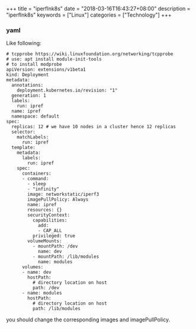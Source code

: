 +++
title = "iperfInk8s"
date = "2018-03-16T16:43:27+08:00"
description = "iperfInk8s"
keywords = ["Linux"]
categories = ["Technology"]
+++
### yaml
Like following:    

```
# tcpprobe https://wiki.linuxfoundation.org/networking/tcpprobe
# use: apt install module-init-tools
# to install modprobe
apiVersion: extensions/v1beta1
kind: Deployment
metadata:
  annotations:
    deployment.kubernetes.io/revision: "1"
  generation: 1
  labels:
    run: ipref
  name: ipref
  namespace: default
spec:
  replicas: 12 # we have 10 nodes in a cluster hence 12 replicas
  selector:
    matchLabels:
      run: ipref
  template:
    metadata:
      labels:
        run: ipref
    spec:
      containers:
      - command:
        - sleep
        - "infinity"
        image: networkstatic/iperf3
        imagePullPolicy: Always
        name: ipref
        resources: {}
        securityContext:
          capabilities:
            add:
            - CAP_ALL
          privileged: true
        volumeMounts:
          - mountPath: /dev
            name: dev
          - mountPath: /lib/modules
            name: modules
      volumes:
      - name: dev
        hostPath:
          # directory location on host
          path: /dev
      - name: modules
        hostPath:
          # directory location on host
          path: /lib/modules
```
you should change the corresponding images and imagePullPolicy.   
